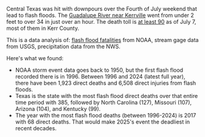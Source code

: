 Central Texas was hit with downpours over the Fourth of July weekend that lead to flash floods. The [Guadalupe River near Kerrville](https://www.usatoday.com/story/graphics/2025/07/06/texas-cities-flooded-july-4-rain/84484814007/) went from under 2 feet to over 34 in just over an hour. The death toll is [at least 90](https://www.usatoday.com/story/news/nation/2025/07/07/texas-flooding-live-updates-monday/84488932007/) as of July 7, most of them in Kerr County.

This is a data analysis of: [flash flood fatalities](https://www.ncdc.noaa.gov/stormevents/choosedates.jsp?statefips=-999%2CALL#) from NOAA, stream gage data from USGS, precipitation data from the NWS.

Here's what we found:
- NOAA storm event data goes back to 1950, but the first flash flood recorded there is in 1996. Between 1996 and 2024 (latest full year), there have been 1,923 direct deaths and 6,508 direct injuries from flash floods.
- Texas is the state with the most flash flood direct deaths over that entire time period with 385, followed by North Carolina (127), Missouri (107), Arizona (104), and Kentucky (99).
- The year with the most flash flood deaths (between 1996-2024) is 2017 with 68 direct deaths. That would make 2025's event the deadliest in recent decades.

